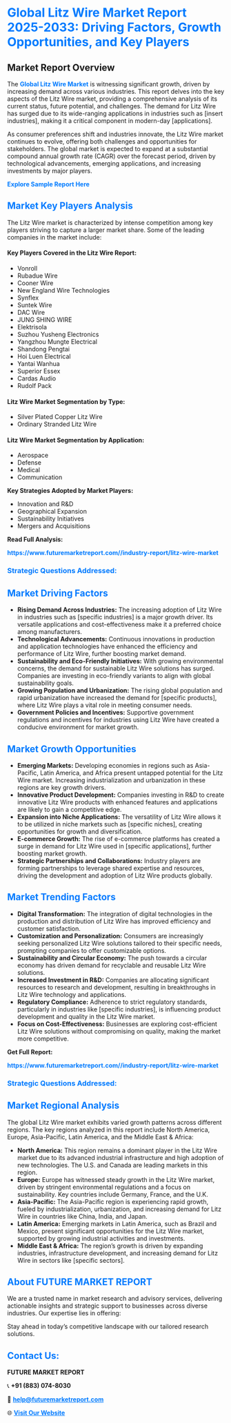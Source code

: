 <h1 style="color: #007BFF;">Global Litz Wire Market Report 2025-2033: Driving Factors, Growth Opportunities, and Key Players</h1>

<section id="overview">
<h2>Market Report Overview</h2>
<p>The <a href="https://www.futuremarketreport.com//industry-report/litz-wire-market" style="color: #007BFF; text-decoration: none;"><strong>Global Litz Wire Market</strong></a> is witnessing significant growth, driven by increasing demand across various industries. This report delves into the key aspects of the Litz Wire market, providing a comprehensive analysis of its current status, future potential, and challenges. The demand for Litz Wire has surged due to its wide-ranging applications in industries such as [insert industries], making it a critical component in modern-day [applications].</p>
<p>As consumer preferences shift and industries innovate, the Litz Wire market continues to evolve, offering both challenges and opportunities for stakeholders. The global market is expected to expand at a substantial compound annual growth rate (CAGR) over the forecast period, driven by technological advancements, emerging applications, and increasing investments by major players.</p>
</section>

<section id="overview">
<p><a href="https://www.futuremarketreport.com//request-sample/reportId=59823" style="color: #007BFF; text-decoration: none;"><strong>Explore Sample Report Here</strong></a></p>
</section>

<section id="key-players">
<h2 style="color: #007BFF;">Market Key Players Analysis</h2>
<p>The Litz Wire market is characterized by intense competition among key players striving to capture a larger market share. Some of the leading companies in the market include:</p>
<h4>Key Players Covered in the Litz Wire Report:</h4>
<ul><li>Vonroll</li><li>Rubadue Wire</li><li>Cooner Wire</li><li>New England Wire Technologies</li><li>Synflex</li><li>Suntek Wire</li><li>DAC Wire</li><li>JUNG SHING WIRE</li><li>Elektrisola</li><li>Suzhou Yusheng Electronics</li><li>Yangzhou Mungte Electrical</li><li>Shandong Pengtai</li><li>Hoi Luen Electrical</li><li>Yantai Wanhua</li><li>Superior Essex</li><li>Cardas Audio</li><li>Rudolf Pack</li></ul>
<h4>Litz Wire Market Segmentation by Type:</h4>
<ul><li>Silver Plated Copper Litz Wire</li><li>Ordinary Stranded Litz Wire</li></ul>

<h4>Litz Wire Market Segmentation by Application:</h4>
<ul><li>Aerospace</li><li>Defense</li><li>Medical</li><li>Communication</li></ul>
<p><strong>Key Strategies Adopted by Market Players:</strong></p>
<ul>
<li>Innovation and R&D</li>
<li>Geographical Expansion</li>
<li>Sustainability Initiatives</li>
<li>Mergers and Acquisitions</li>
</ul>
</section>

<section>
<p><strong>Read Full Analysis: </strong></p><a href="https://www.futuremarketreport.com//industry-report/litz-wire-market" style="color: #007BFF; text-decoration: none;"><strong>https://www.futuremarketreport.com//industry-report/litz-wire-market</strong></a>
<h3 style="color: #007BFF;">Strategic Questions Addressed:</h3>
</section>

<section id="driving-factors">
<h2 style="color: #007BFF;">Market Driving Factors</h2>
<ul>
<li><strong>Rising Demand Across Industries:</strong> The increasing adoption of Litz Wire in industries such as [specific industries] is a major growth driver. Its versatile applications and cost-effectiveness make it a preferred choice among manufacturers.</li>
<li><strong>Technological Advancements:</strong> Continuous innovations in production and application technologies have enhanced the efficiency and performance of Litz Wire, further boosting market demand.</li>
<li><strong>Sustainability and Eco-Friendly Initiatives:</strong> With growing environmental concerns, the demand for sustainable Litz Wire solutions has surged. Companies are investing in eco-friendly variants to align with global sustainability goals.</li>
<li><strong>Growing Population and Urbanization:</strong> The rising global population and rapid urbanization have increased the demand for [specific products], where Litz Wire plays a vital role in meeting consumer needs.</li>
<li><strong>Government Policies and Incentives:</strong> Supportive government regulations and incentives for industries using Litz Wire have created a conducive environment for market growth.</li>
</ul>
</section>

<section id="growth-opportunities">
<h2 style="color: #007BFF;">Market Growth Opportunities</h2>
<ul>
<li><strong>Emerging Markets:</strong> Developing economies in regions such as Asia-Pacific, Latin America, and Africa present untapped potential for the Litz Wire market. Increasing industrialization and urbanization in these regions are key growth drivers.</li>
<li><strong>Innovative Product Development:</strong> Companies investing in R&D to create innovative Litz Wire products with enhanced features and applications are likely to gain a competitive edge.</li>
<li><strong>Expansion into Niche Applications:</strong> The versatility of Litz Wire allows it to be utilized in niche markets such as [specific niches], creating opportunities for growth and diversification.</li>
<li><strong>E-commerce Growth:</strong> The rise of e-commerce platforms has created a surge in demand for Litz Wire used in [specific applications], further boosting market growth.</li>
<li><strong>Strategic Partnerships and Collaborations:</strong> Industry players are forming partnerships to leverage shared expertise and resources, driving the development and adoption of Litz Wire products globally.</li>
</ul>
</section>

<section id="trending-factors">
<h2 style="color: #007BFF;">Market Trending Factors</h2>
<ul>
<li><strong>Digital Transformation:</strong> The integration of digital technologies in the production and distribution of Litz Wire has improved efficiency and customer satisfaction.</li>
<li><strong>Customization and Personalization:</strong> Consumers are increasingly seeking personalized Litz Wire solutions tailored to their specific needs, prompting companies to offer customizable options.</li>
<li><strong>Sustainability and Circular Economy:</strong> The push towards a circular economy has driven demand for recyclable and reusable Litz Wire solutions.</li>
<li><strong>Increased Investment in R&D:</strong> Companies are allocating significant resources to research and development, resulting in breakthroughs in Litz Wire technology and applications.</li>
<li><strong>Regulatory Compliance:</strong> Adherence to strict regulatory standards, particularly in industries like [specific industries], is influencing product development and quality in the Litz Wire market.</li>
<li><strong>Focus on Cost-Effectiveness:</strong> Businesses are exploring cost-efficient Litz Wire solutions without compromising on quality, making the market more competitive.</li>
</ul>
</section>

<section>
<p><strong>Get Full Report: </strong></p><a href="https://www.futuremarketreport.com//industry-report/litz-wire-market" style="color: #007BFF; text-decoration: none;"><strong>https://www.futuremarketreport.com//industry-report/litz-wire-market</strong></a>
<h3 style="color: #007BFF;">Strategic Questions Addressed:</h3>
</section>


<section id="regional-analysis">
<h2 style="color: #007BFF;">Market Regional Analysis</h2>
<p>The global Litz Wire market exhibits varied growth patterns across different regions. The key regions analyzed in this report include North America, Europe, Asia-Pacific, Latin America, and the Middle East & Africa:</p>
<ul>
<li><strong>North America:</strong> This region remains a dominant player in the Litz Wire market due to its advanced industrial infrastructure and high adoption of new technologies. The U.S. and Canada are leading markets in this region.</li>
<li><strong>Europe:</strong> Europe has witnessed steady growth in the Litz Wire market, driven by stringent environmental regulations and a focus on sustainability. Key countries include Germany, France, and the U.K.</li>
<li><strong>Asia-Pacific:</strong> The Asia-Pacific region is experiencing rapid growth, fueled by industrialization, urbanization, and increasing demand for Litz Wire in countries like China, India, and Japan.</li>
<li><strong>Latin America:</strong> Emerging markets in Latin America, such as Brazil and Mexico, present significant opportunities for the Litz Wire market, supported by growing industrial activities and investments.</li>
<li><strong>Middle East & Africa:</strong> The region’s growth is driven by expanding industries, infrastructure development, and increasing demand for Litz Wire in sectors like [specific sectors].</li>
</ul>
</section>

<footer>
<h2 style="color: #007BFF;">About FUTURE MARKET REPORT</h2>
<p>We are a trusted name in market research and advisory services, delivering actionable insights and strategic support to businesses across diverse industries. Our expertise lies in offering:</p>

<p>Stay ahead in today’s competitive landscape with our tailored research solutions.</p>

<h2 style="color: #007BFF;">Contact Us:</h2>
<p><strong>FUTURE MARKET REPORT</strong></p>
<p>📞 <strong>+91 (883) 074-8030</strong></p>
<p>📧 <strong><a href="mailto:help@futuremarketreport.com" style="color: #007BFF;">help@futuremarketreport.com</a></strong></p>
<p>🌐 <strong><a href="https://www.futuremarketreport.com/" style="color: #007BFF;">Visit Our Website</a></strong></p>
</footer>